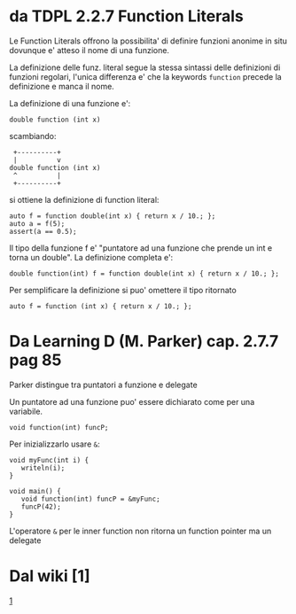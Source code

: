 # da TDPL 2.2.7 Function Literals
Le Function Literals offrono la possibilita' di definire funzioni anonime in
situ dovunque e' atteso il nome di una funzione.

La definizione delle funz. literal segue la stessa sintassi delle definizioni
di funzioni regolari, l'unica differenza e' che la keywords `function` precede la
definizione e manca il nome.

La definizione di una funzione e':
```
double function (int x)
```

scambiando:

```
 +----------+
 |          v
double function (int x)
 ^          |
 +----------+

```

si ottiene la definizione di function literal:

```
auto f = function double(int x) { return x / 10.; };
auto a = f(5);
assert(a == 0.5);
```

Il tipo della funzione f e' "puntatore ad una funzione che prende un int e
torna un double". La definizione completa e':
```
double function(int) f = function double(int x) { return x / 10.; };
```

Per semplificare la definizione si puo' omettere il tipo ritornato

```
auto f = function (int x) { return x / 10.; };
```

# Da Learning D (M. Parker) cap. 2.7.7 pag 85
Parker distingue tra puntatori a funzione e delegate

Un puntatore ad una funzione puo' essere dichiarato come per una variabile.

```
void function(int) funcP;
```
Per inizializzarlo usare `&`:

```
void myFunc(int i) {
   writeln(i);
}

void main() {
   void function(int) funcP = &myFunc;
   funcP(42);
}
```

L'operatore `&` per le inner function non ritorna un function pointer ma un delegate


# Dal wiki [1]

[1](http://wiki.dlang.org/Function_literals)
